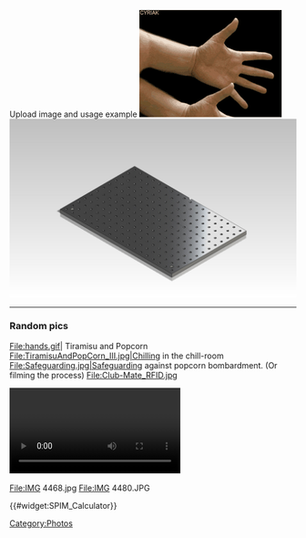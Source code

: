 ---
---
Upload image and usage example ![hands.gif](hands.gif "hands.gif")
![BreadBoard.JPG](BreadBoard.JPG "BreadBoard.JPG")

-----

### Random pics

<File:hands.gif>| Tiramisu and Popcorn
[File:TiramisuAndPopCorn\_III.jpg|Chilling](File:TiramisuAndPopCorn_III.jpg%7CChilling)
in the chill-room
[File:Safeguarding.jpg|Safeguarding](File:Safeguarding.jpg%7CSafeguarding)
against popcorn bombardment. (Or filming the process)
<File:Club-Mate_RFID.jpg>

![Leonard\_Cushing\_Kinetograph\_1894.ogv](Leonard_Cushing_Kinetograph_1894.ogv
"Leonard_Cushing_Kinetograph_1894.ogv")

<File:IMG> 4468.jpg <File:IMG> 4480.JPG

{{\#widget:SPIM\_Calculator}}

[Category:Photos](Category:Photos "wikilink")
